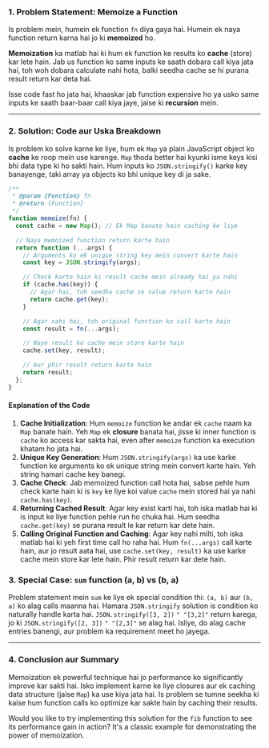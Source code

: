 ### 1\. Problem Statement: Memoize a Function

Is problem mein, humein ek function `fn` diya gaya hai. Humein ek naya function return karna hai jo ki **memoized** ho.

**Memoization** ka matlab hai ki hum ek function ke results ko **cache** (store) kar lete hain. Jab us function ko same inputs ke saath dobara call kiya jata hai, toh woh dobara calculate nahi hota, balki seedha cache se hi purana result return kar deta hai.

Isse code fast ho jata hai, khaaskar jab function expensive ho ya usko same inputs ke saath baar-baar call kiya jaye, jaise ki **recursion** mein.

---

### 2\. Solution: Code aur Uska Breakdown

Is problem ko solve karne ke liye, hum ek `Map` ya plain JavaScript object ko **cache** ke roop mein use karenge. `Map` thoda better hai kyunki isme keys kisi bhi data type ki ho sakti hain. Hum inputs ko `JSON.stringify()` karke key banayenge, taki array ya objects ko bhi unique key di ja sake.

```javascript
/**
 * @param {Function} fn
 * @return {Function}
 */
function memoize(fn) {
  const cache = new Map(); // Ek Map banate hain caching ke liye

  // Naya memoized function return karte hain
  return function (...args) {
    // Arguments ko ek unique string key mein convert karte hain
    const key = JSON.stringify(args);

    // Check karte hain ki result cache mein already hai ya nahi
    if (cache.has(key)) {
      // Agar hai, toh seedha cache se value return karte hain
      return cache.get(key);
    }

    // Agar nahi hai, toh original function ko call karte hain
    const result = fn(...args);

    // Naye result ko cache mein store karte hain
    cache.set(key, result);

    // Aur phir result return karte hain
    return result;
  };
}
```

#### Explanation of the Code

1.  **Cache Initialization**: Hum `memoize` function ke andar ek `cache` naam ka `Map` banate hain. Yeh `Map` ek **closure** banata hai, jisse ki inner function is `cache` ko access kar sakta hai, even after `memoize` function ka execution khatam ho jata hai.
2.  **Unique Key Generation**: Hum `JSON.stringify(args)` ka use karke function ke arguments ko ek unique string mein convert karte hain. Yeh string hamari cache key banegi.
3.  **Cache Check**: Jab memoized function call hota hai, sabse pehle hum check karte hain ki is `key` ke liye koi value `cache` mein stored hai ya nahi `cache.has(key)`.
4.  **Returning Cached Result**: Agar key exist karti hai, toh iska matlab hai ki is input ke liye function pehle run ho chuka hai. Hum seedha `cache.get(key)` se purana result le kar return kar dete hain.
5.  **Calling Original Function and Caching**: Agar key nahi milti, toh iska matlab hai ki yeh first time call ho raha hai. Hum `fn(...args)` call karte hain, aur jo result aata hai, use `cache.set(key, result)` ka use karke cache mein store kar lete hain. Phir result return kar dete hain.

### 3\. Special Case: `sum` function (a, b) vs (b, a)

Problem statement mein `sum` ke liye ek special condition thi: `(a, b)` aur `(b, a)` ko alag calls maanna hai. Hamara `JSON.stringify` solution is condition ko naturally handle karta hai. `JSON.stringify([3, 2])` `" "[3,2]"` return karega, jo ki `JSON.stringify([2, 3])` `" "[2,3]"` se alag hai. Isliye, do alag cache entries banengi, aur problem ka requirement meet ho jayega.

---

### 4\. Conclusion aur Summary

Memoization ek powerful technique hai jo performance ko significantly improve kar sakti hai. Isko implement karne ke liye closures aur ek caching data structure (jaise `Map`) ka use kiya jata hai. Is problem se tumne seekha ki kaise hum function calls ko optimize kar sakte hain by caching their results.

Would you like to try implementing this solution for the `fib` function to see its performance gain in action? It's a classic example for demonstrating the power of memoization.
